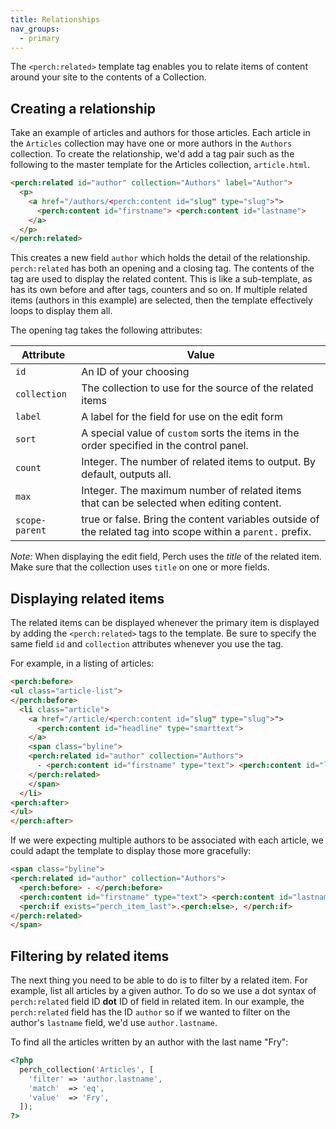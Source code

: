 ```yaml
---
title: Relationships
nav_groups:
  - primary
---
```


The `<perch:related>` template tag enables you to relate items of content around your site to the contents of a Collection.

## Creating a relationship

Take an example of articles and authors for those articles. Each article in the `Articles` collection may have one or more authors in the `Authors` collection. To create the relationship, we'd add a tag pair such as the following to the master template for the Articles collection, `article.html`.

```html
<perch:related id="author" collection="Authors" label="Author">
  <p>
    <a href="/authors/<perch:content id="slug" type="slug">">
      <perch:content id="firstname"> <perch:content id="lastname">
    </a>
  </p>
</perch:related>
```

This creates a new field `author` which holds the detail of the relationship. `perch:related` has both an opening and a closing tag. The contents of the tag are used to display the related content. This is like a sub-template, as has its own before and after tags, counters and so on. If multiple related items (authors in this example) are selected, then the template effectively loops to display them all.

The opening tag takes the following attributes:

|Attribute|Value|
|-|-|
|`id`|An ID of your choosing|
|`collection`|The collection to use for the source of the related items|
|`label`|A label for the field for use on the edit form|
|`sort`|A special value of `custom` sorts the items in the order specified in the control panel.|
|`count`|Integer. The number of related items to output. By default, outputs all.|
|`max`|Integer. The maximum number of related items that can be selected when editing content. |
|`scope-parent`| true or false. Bring the content variables outside of the related tag into scope within a `parent.` prefix.|

*Note:* When displaying the edit field, Perch uses the _title_ of the related item. Make sure that the collection uses `title` on one or more fields.

## Displaying related items

The related items can be displayed whenever the primary item is displayed by adding the `<perch:related>` tags to the template. Be sure to specify the same field `id` and `collection` attributes whenever you use the tag.

For example, in a listing of articles:

```html
<perch:before>
<ul class="article-list">
</perch:before>
  <li class="article">
    <a href="/article/<perch:content id="slug" type="slug">">
      <perch:content id="headline" type="smarttext">
    </a>
    <span class="byline">
    <perch:related id="author" collection="Authors">
      - <perch:content id="firstname" type="text"> <perch:content id="lastname" type="text">
    </perch:related>
    </span>
  </li>
<perch:after>
</ul>
</perch:after>
```

If we were expecting multiple authors to be associated with each article, we could adapt the template to display those more gracefully:

```html
<span class="byline">
<perch:related id="author" collection="Authors">
  <perch:before> - </perch:before>
  <perch:content id="firstname" type="text"> <perch:content id="lastname" type="text">
  <perch:if exists="perch_item_last">.<perch:else>, </perch:if>
</perch:related>
</span>
```

## Filtering by related items

The next thing you need to be able to do is to filter by a related item. For example, list all articles by a given author. To do so we use a dot syntax of `perch:related` field ID __dot__ ID of field in related item. In our example, the `perch:related` field has the ID `author` so if we wanted to filter on the author's `lastname` field, we'd use `author.lastname`.

To find all the articles written by an author with the last name "Fry":

```php
<?php
  perch_collection('Articles', [
    'filter' => 'author.lastname',
    'match'  => 'eq',
    'value'  => 'Fry',
  ]);
?>
```

